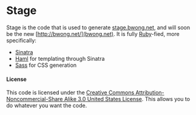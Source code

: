 # Stage

Stage is the code that is used to generate [stage.bwong.net](http://stage.bwong.net), and will soon be the new [http://bwong.net/](bwong.net). It is fully [Ruby](http://www.ruby-lang.org/en/)-fied, more specifically:

* [Sinatra](http://sinatra.rubyforge.org)
* [Haml](http://haml.hamptoncatlin.com/) for templating through Sinatra
* [Sass](http://haml.hamptoncatlin.com/sass) for CSS generation

#### License

This code is licensed under the [Creative Commons Attribution-Noncommercial-Share Alike 3.0 United States License](http://creativecommons.org/licenses/by-nc-sa/3.0/us/). This allows you to do whatever you want the code.


